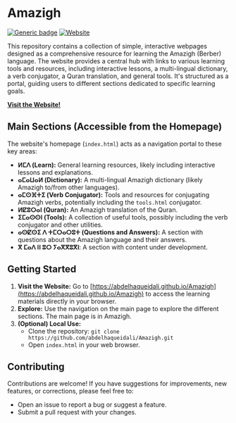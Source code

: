 # Amazigh

[![Generic badge](https://img.shields.io/badge/Language-Amazigh-blue.svg)](https://en.wikipedia.org/wiki/Berber_languages) [![Website](https://img.shields.io/website?url=https%3A%2F%2Fabdelhaqueidali.github.io%2FLearn-Amazigh-WEB%2F&up_message=Online&down_message=Offline&label=Website)](https://abdelhaqueidali.github.io/Amazigh)

This repository contains a collection of simple, interactive webpages designed as a comprehensive resource for learning the Amazigh (Berber) language.  The website provides a central hub with links to various learning tools and resources, including interactive lessons, a multi-lingual dictionary, a verb conjugator, a Quran translation, and general tools.  It's structured as a portal, guiding users to different sections dedicated to specific learning goals.

**[Visit the Website!](https://abdelhaqueidali.github.io/Amazigh)**

## Main Sections (Accessible from the Homepage)

The website's homepage (`index.html`) acts as a navigation portal to these key areas:

*   **ⵍⵎⴷ (Learn):**  General learning resources, likely including interactive lessons and explanations.
*   **ⴰⵎⴰⵡⴰⵍ (Dictionary):** A multi-lingual Amazigh dictionary (likely Amazigh to/from other languages).
*   **ⴰⵎⵙⴼⵜⵉ (Verb Conjugator):** Tools and resources for conjugating Amazigh verbs, potentially including the `tools.html` conjugator.
* **ⵍⵇⵓⵔⴰⵏ (Quran):** An Amazigh translation of the Quran.
*   **ⵉⵎⴰⵙⵙⵏ (Tools):**  A collection of useful tools, possibly including the verb conjugator and other utilities.
*   **ⴰⵙⵇⵙⵉ ⴷ ⵜⵎⵔⴰⵔⵓⵜ (Questions and Answers):** A section with questions about the Amazigh language and their answers.
* **ⴳ ⵎⴰⴷ ⵏⵏ ⵓⵔ ⵢⴰⴳⴳⵓⴳⵏ**: A section with content under development.

## Getting Started

1.  **Visit the Website:** Go to [https://abdelhaqueidali.github.io/Amazigh](https://abdelhaqueidali.github.io/Amazigh) to access the learning materials directly in your browser.
5.  **Explore:** Use the navigation on the main page to explore the different sections. The main page is in Amazigh.
6.  **(Optional) Local Use:**
    *   Clone the repository: `git clone https://github.com/abdelhaqueidali/Amazigh.git`
    *   Open `index.html` in your web browser.

## Contributing

Contributions are welcome! If you have suggestions for improvements, new features, or corrections, please feel free to:

*   Open an issue to report a bug or suggest a feature.
*   Submit a pull request with your changes.
